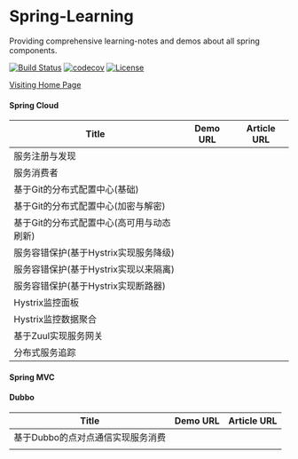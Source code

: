 # Spring-Learning
Providing comprehensive learning-notes and demos about all spring components.

[![Build Status](https://travis-ci.org/shuaijunlan/Spring-Learning.svg?branch=master)](https://travis-ci.org/shuaijunlan/Spring-Learning)
[![codecov](https://codecov.io/gh/shuaijunlan/Spring-Learning/branch/master/graph/badge.svg)](https://codecov.io/gh/shuaijunlan/Spring-Learning)
[![License](https://img.shields.io/badge/license-Apache%202-4EB1BA.svg)](https://www.apache.org/licenses/LICENSE-2.0.html)

[Visiting Home Page](https://shuaijunlan.github.io/Spring-Learning)

#### Spring Cloud

| Title                                     | Demo URL | Article URL |
| ----------------------------------------- | -------- | ----------- |
| 服务注册与发现                            |          |             |
| 服务消费者                                |          |             |
| 基于Git的分布式配置中心(基础)             |          |             |
| 基于Git的分布式配置中心(加密与解密)       |          |             |
| 基于Git的分布式配置中心(高可用与动态刷新) |          |             |
| 服务容错保护(基于Hystrix实现服务降级)     |          |             |
| 服务容错保护(基于Hystrix实现以来隔离)     |          |             |
| 服务容错保护(基于Hystrix实现断路器)       |          |             |
| Hystrix监控面板                           |          |             |
| Hystrix监控数据聚合                       |          |             |
| 基于Zuul实现服务网关                      |          |             |
| 分布式服务追踪                            |          |             |

#### Spring MVC



#### 	Dubbo

| Title                             | Demo URL | Article URL |
| --------------------------------- | -------- | ----------- |
| 基于Dubbo的点对点通信实现服务消费 |          |             |
|                                   |          |             |

